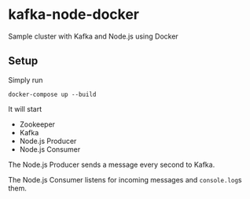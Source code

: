 kafka-node-docker
=================

Sample cluster with Kafka and Node.js using Docker

Setup
-----

Simply run

    docker-compose up --build
    
It will start

- Zookeeper
- Kafka
- Node.js Producer
- Node.js Consumer

The Node.js Producer sends a message every second to Kafka.

The Node.js Consumer listens for incoming messages and `console.log`s them.
